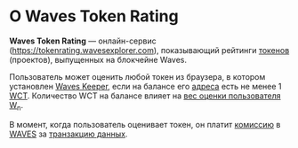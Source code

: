 # О Waves Token Rating

**Waves Token Rating** — онлайн-сервис (<https://tokenrating.wavesexplorer.com>), показывающий рейтинги [токенов](/ru/blockchain/token) (проектов), выпущенных на блокчейне Waves.

Пользователь может оценить любой токен из браузера, в котором установлен [Waves Keeper](/ru/ecosystem/waves-keeper), если на балансе его [адреса](/ru/blockchain/account/address) есть не менее 1 [WCT](/ru/blockchain/token/wct). Количество WCT на балансе влияет на [вес оценки пользователя W<sub>n</sub>](/ru/ecosystem/waves-token-rating/rating-formula).

В момент, когда пользователь оценивает токен, он платит [комиссию](/ru/blockchain/transaction/transaction-fee) в [WAVES](/ru/blockchain/token/waves) за [транзакцию данных](/ru/blockchain/transaction-type/data-transaction).

